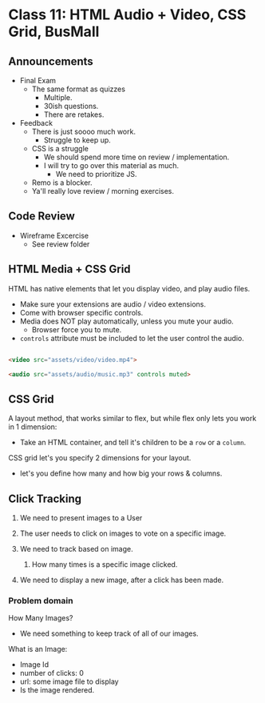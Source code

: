 # Class 11: HTML Audio + Video, CSS Grid, BusMall

## Announcements

* Final Exam
  * The same format as quizzes
    * Multiple.
    * 30ish questions.
    * There are retakes.
* Feedback
  * There is just soooo much work.
    * Struggle to keep up.
  * CSS is a struggle
    * We should spend more time on review / implementation.
    * I will try to go over this material as much.
      * We need to prioritize JS.
  * Remo is a blocker.
  * Ya'll really love review / morning exercises.

## Code Review

* Wireframe Excercise
  * See review folder

## HTML Media + CSS Grid

HTML has native elements that let you display video, and play audio files.

* Make sure your extensions are audio / video extensions.
* Come with browser specific controls.
* Media does NOT play automatically, unless you mute your audio.
  * Browser force you to mute.
* `controls` attribute must be included to let the user control the audio.
 
```html

<video src="assets/video/video.mp4">

<audio src="assets/audio/music.mp3" controls muted>

```

## CSS Grid

A layout method, that works similar to flex, but while flex only lets you work in 1 dimension:

* Take an HTML container, and tell it's children to be a `row` or a `column`.

CSS grid let's you specify 2 dimensions for your layout.

* let's you define how many and how big your rows & columns.

## Click Tracking

1. We need to present images to a User

2. The user needs to click on images to vote on a specific image.

3. We need to track based on image.
   1. How many times is a specific image clicked.

4. We need to display a new image, after a click has been made.

### Problem domain

How Many Images?

* We need something to keep track of all of our images.

What is an Image:
  * Image Id 
  * number of clicks: 0
  * url: some image file to display
  * Is the image rendered.
